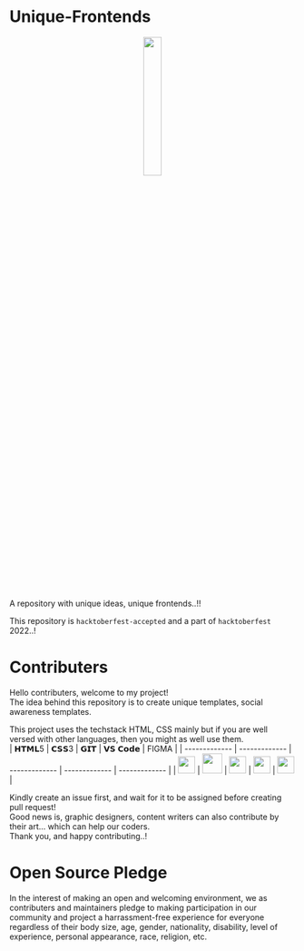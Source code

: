 # Unique-Frontends
<p align="center" width="50%">
    <img width="25%" src="https://user-images.githubusercontent.com/116429104/197361448-33b02694-09e5-40e5-9efd-4bbe287c7f19.png">
</p>
A repository with unique ideas, unique frontends..!!
<br>

This repository is `hacktoberfest-accepted` and a part of `hacktoberfest` 2022..!

<h1>Contributers</h1>

Hello contributers, welcome to my project!<br>
The idea behind this repository is to create unique templates, social awareness templates.<br>

This project uses the techstack HTML, CSS mainly but if you are well versed with other languages, then you might as well use them.<br>
| 𝗛𝗧𝗠𝗟5  | 𝗖𝗦𝗦3 | 𝗚𝗜𝗧  | 𝗩𝗦 𝗖𝗼𝗱𝗲 | FIGMA |
| ------------- | ------------- | ------------- | ------------- | ------------- |
| <img height="30px" src="https://cdn.svgporn.com/logos/html-5.svg">  | <img height="35px" src="https://cdn.svgporn.com/logos/css-3.svg"> | <img height="30px" src="https://cdn.svgporn.com/logos/git-icon.svg">  | <img height="30px" src="https://cdn.svgporn.com/logos/visual-studio-code.svg"> | <img height="30px" src="https://cdn.svgporn.com/logos/figma.svg"> |

Kindly create an issue first, and wait for it to be assigned before creating pull request!<br>
Good news is, graphic designers, content writers can also contribute by their art... which can help our coders.<br>
Thank you, and happy contributing..!<br>

<h1>Open Source Pledge</h1>
In the interest of making an open and welcoming environment, we as contributers and maintainers pledge to making participation in our community and project a harrassment-free experience for everyone regardless of their body size, age, gender, nationality, disability, level of experience, personal appearance, race, religion, etc.
